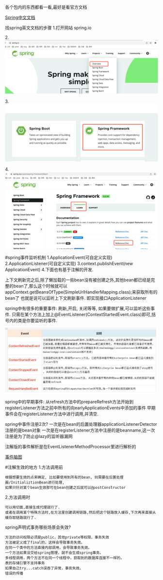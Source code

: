 各个包内的东西都看一看,最好是看官方文档

[Spring中文文档](https://github.com/DocsHome/spring-docs/blob/master/SUMMARY.md)

找spring英文文档的步骤
1.打开网站 spring.io

2.![Alt](source/img/561652175615_.pic.jpg)

3.![Alt](source/img/571652175688_.pic.jpg)

4.![Alt](source/img/581652175730_.pic.jpg)

#spring事件监听机制
    1.ApplicationEvent(可自定义实现)
    2.ApplicationListener<ApplicationEvent>(可自定义实现)
    3.context.publishEvent(new ApplicationEvent)
    4.下面也有基于注解的开发.

上下文刷新完之后,除了懒加载的一些bean没有被创建之外,其他bean都已经是完整的bean了,那么这个时候就可以appContext.getBeansOfType(SimpleUrlHandlerMapping.class);来获取所有的bean了
也就是说可以监听上下文刷新事件. 即实现接口ApplicationListener<ContextRefreshedEvent>


spring中有很多的重要事件: 刷新,开启, 关闭等等, 如果要做扩展,可以监听这些事件.
    只需在某个方法上加上@EventListener(ContextStartedEvent.class)即可,括号内的类是你要监听的事件.

![Alt](source/img/631652767409_.pic.jpg)

spring中的早期事件: 从refresh方法中的prepareRefresh方法开始到registerListener方法之前中所有的向earlyApplicationEvents中添加的事件
早期事件会在registerListener方法中进行调用,并清空.

spring中事件注册2次?
    一次是在bean的后置处理器applicationListenerDetector注册的是bean对象
    一次是在registerListener方法中注册的是beanname,这一次注册是为了防止@lazy的监听器漏网

注解版的事件解析是在EventListenerMethodProcessor里进行解析的

[事件脑图](https://www.processon.com/view/link/5f5075c763768959e2d109df#map)


#注解生效的地方
1.方法调用前

    根据想要生效的点来确定, 比如要使用到所有的bean, 则需要在后置处理器/InitializtionBean进行处理,
    如果只针对某个bean生效那可在bean创建之后就可以@postConstructor
    
2.方法调用时

    可以用切面,直接生成代理就行了. 
    或者在调用某个特殊方法时,在方法里创建调用链路,然后把这个链路放入缓存,下次再来直接从缓存取链路就行了.



spring声明式事务哪些场景会失效?

    方法的访问权限必须是public，其他private等权限，事务失效
    方法被定义成了final的，这样会导致事务失效。
    在同一个类中的方法直接内部调用，会导致事务失效。
    一个方法如果没交给spring管理，就不会生成spring事务。
    多线程调用，两个方法不在同一个线程中，获取到的数据库连接不一样的。
    表的存储引擎不支持事务
    如果自己try...catch误吞了异常，事务失效。
    错误的传播









